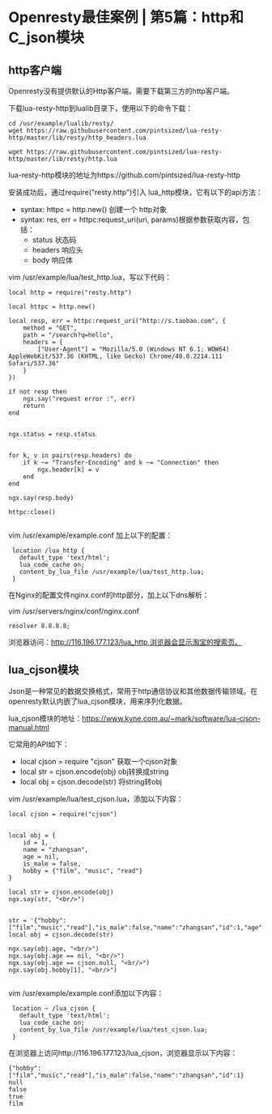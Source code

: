 # Openresty最佳案例 | 第5篇：http和C_json模块

## http客户端

Openresty没有提供默认的Http客户端，需要下载第三方的http客户端。

下载lua-resty-http到lualib目录下，使用以下的命令下载：

```
cd /usr/example/lualib/resty/  
wget https://raw.githubusercontent.com/pintsized/lua-resty-http/master/lib/resty/http_headers.lua  

wget https://raw.githubusercontent.com/pintsized/lua-resty-http/master/lib/resty/http.lua  

```

lua-resty-http模块的地址为https://github.com/pintsized/lua-resty-http

安装成功后，通过require("resty.http")引入 lua_http模块，它有以下的api方法：

- syntax: httpc = http.new() 创建一个 http对象
- syntax: res, err = httpc:request_uri(uri, params)根据参数获取内容，包括：
  - status 状态码
  - headers 响应头
  - body 响应体


vim /usr/example/lua/test_http.lua，写以下代码：

```
local http = require("resty.http")  

local httpc = http.new()  
  
local resp, err = httpc:request_uri("http://s.taobao.com", {  
    method = "GET",  
    path = "/search?q=hello",  
    headers = {  
        ["User-Agent"] = "Mozilla/5.0 (Windows NT 6.1; WOW64) AppleWebKit/537.36 (KHTML, like Gecko) Chrome/40.0.2214.111 Safari/537.36"  
    }  
})  
  
if not resp then  
    ngx.say("request error :", err)  
    return  
end  
  
 
ngx.status = resp.status  
  
  
for k, v in pairs(resp.headers) do  
    if k ~= "Transfer-Encoding" and k ~= "Connection" then  
        ngx.header[k] = v  
    end  
end  
  
ngx.say(resp.body)  
  
httpc:close()  


```

vim /usr/example/example.conf 加上以下的配置：

```
 location /lua_http {
   default_type 'text/html';
   lua_code_cache on;
   content_by_lua_file /usr/example/lua/test_http.lua;
 }

```
在Nginx的配置文件nginx.conf的http部分，加上以下dns解析：
 
vim /usr/servers/nginx/conf/nginx.conf
 
```
resolver 8.8.8.8;  

```

浏览器访问：http://116.196.177.123/lua_http,浏览器会显示淘宝的搜索页。

## lua_cjson模块

Json是一种常见的数据交换格式，常用于http通信协议和其他数据传输领域。在openresty默认内嵌了lua_cjson模块，用来序列化数据。

lua_cjson模块的地址：https://www.kyne.com.au/~mark/software/lua-cjson-manual.html

它常用的API如下：

- local cjson = require "cjson" 获取一个cjson对象
- local str = cjson.encode(obj) obj转换成string
- local obj = cjson.decode(str) 将string转obj

vim /usr/example/lua/test_cjson.lua，添加以下内容：

```
local cjson = require("cjson")  
  

local obj = {  
    id = 1,  
    name = "zhangsan",  
    age = nil,  
    is_male = false,  
    hobby = {"film", "music", "read"}  
}  
  
local str = cjson.encode(obj)  
ngx.say(str, "<br/>")  
  
 
str = '{"hobby":["film","music","read"],"is_male":false,"name":"zhangsan","id":1,"age":null}'  
local obj = cjson.decode(str)  
  
ngx.say(obj.age, "<br/>")  
ngx.say(obj.age == nil, "<br/>")  
ngx.say(obj.age == cjson.null, "<br/>")  
ngx.say(obj.hobby[1], "<br/>")  


```
vim /usr/example/example.conf添加以下内容：

```
 location ~ /lua_cjson {  
   default_type 'text/html';  
   lua_code_cache on;  
   content_by_lua_file /usr/example/lua/test_cjson.lua;  
 }   

```


在浏览器上访问http://116.196.177.123/lua_cjson，浏览器显示以下内容：

```
{"hobby":["film","music","read"],"is_male":false,"name":"zhangsan","id":1}
null
false
true
film


```